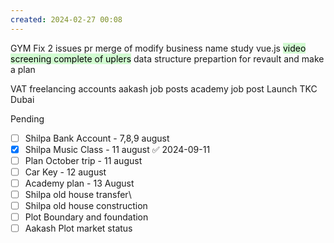 ```yaml
---
created: 2024-02-27 00:08
---
```

GYM 
Fix 2 issues
pr merge of modify business name
study vue.js
<mark style="background: #BBFABBA6;">video screening complete of uplers</mark>
data structure prepartion for revault and make a plan


VAT 
freelancing accounts
aakash job posts
academy job post
Launch TKC Dubai

Pending
- [ ] Shilpa Bank Account - 7,8,9 august
- [x] Shilpa Music Class - 11 august ✅ 2024-09-11
- [ ] Plan October trip - 11 august
- [ ] Car Key - 12 august
- [ ] Academy plan - 13 August
- [ ] Shilpa old house transfer\
- [ ] Shilpa old house construction
- [ ] Plot Boundary and foundation 
- [ ] Aakash Plot market status